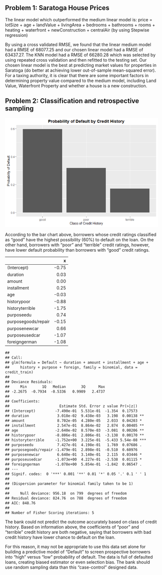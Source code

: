 ## Problem 1: Saratoga House Prices

The linear model which outperformed the medium linear model is: price =
lotSize + age + landValue + livingArea + bedrooms + bathrooms + rooms +
heating + waterfront + newConstruction + centralAir (by using Stepwise
regression)

By using a cross validated RMSE, we found that the linear medium model
had a RMSE of 68077.25 and our chosen linear model had a RMSE of
63437.27. The KNN model had a RMSE of 66280.28 which was selected by
using repeated cross validation and then refitted to the testing set.
Our chosen linear model is the best at predicting market values for
properties in Saratoga (do better at achieving lower out-of-sample
mean-squared error). For a taxing authority, it is clear that there are
some important factors in determining property value compared to the
medium model, including Land Value, Waterfront Property and whether a
house is a new construction.

## Problem 2: Classification and retrospective sampling

![](Chia-Sheng-Tu---PS2_files/figure-markdown_strict/problem%202_bar_chart-1.png)

According to the bar chart above, borrowers whose credit ratings
classified as “good” have the highest possibility (60%) to default on
the loan. On the other hand, borrowers with “poor” and “terrible” credit
ratings, however, have lower default probability than borrowers with
“good” credit ratings.

<table>
<thead>
<tr class="header">
<th style="text-align: left;"></th>
<th style="text-align: right;">x</th>
</tr>
</thead>
<tbody>
<tr class="odd">
<td style="text-align: left;">(Intercept)</td>
<td style="text-align: right;">-0.75</td>
</tr>
<tr class="even">
<td style="text-align: left;">duration</td>
<td style="text-align: right;">0.03</td>
</tr>
<tr class="odd">
<td style="text-align: left;">amount</td>
<td style="text-align: right;">0.00</td>
</tr>
<tr class="even">
<td style="text-align: left;">installment</td>
<td style="text-align: right;">0.25</td>
</tr>
<tr class="odd">
<td style="text-align: left;">age</td>
<td style="text-align: right;">-0.03</td>
</tr>
<tr class="even">
<td style="text-align: left;">historypoor</td>
<td style="text-align: right;">-0.88</td>
</tr>
<tr class="odd">
<td style="text-align: left;">historyterrible</td>
<td style="text-align: right;">-1.75</td>
</tr>
<tr class="even">
<td style="text-align: left;">purposeedu</td>
<td style="text-align: right;">0.74</td>
</tr>
<tr class="odd">
<td style="text-align: left;">purposegoods/repair</td>
<td style="text-align: right;">-0.15</td>
</tr>
<tr class="even">
<td style="text-align: left;">purposenewcar</td>
<td style="text-align: right;">0.66</td>
</tr>
<tr class="odd">
<td style="text-align: left;">purposeusedcar</td>
<td style="text-align: right;">-1.07</td>
</tr>
<tr class="even">
<td style="text-align: left;">foreigngerman</td>
<td style="text-align: right;">-1.08</td>
</tr>
</tbody>
</table>

    ## 
    ## Call:
    ## glm(formula = Default ~ duration + amount + installment + age + 
    ##     history + purpose + foreign, family = binomial, data = credit_train)
    ## 
    ## Deviance Residuals: 
    ##     Min       1Q   Median       3Q      Max  
    ## -2.2675  -0.7934  -0.5336   0.9909   2.4737  
    ## 
    ## Coefficients:
    ##                       Estimate Std. Error z value Pr(>|z|)    
    ## (Intercept)         -7.490e-01  5.531e-01  -1.354  0.17573    
    ## duration             3.018e-02  9.438e-03   3.198  0.00138 ** 
    ## amount               8.702e-05  4.280e-05   2.033  0.04203 *  
    ## installment          2.547e-01  8.864e-02   2.874  0.00405 ** 
    ## age                 -2.640e-02  8.570e-03  -3.081  0.00206 ** 
    ## historypoor         -8.806e-01  2.806e-01  -3.138  0.00170 ** 
    ## historyterrible     -1.752e+00  3.225e-01  -5.433 5.54e-08 ***
    ## purposeedu           7.427e-01  4.198e-01   1.769  0.07686 .  
    ## purposegoods/repair -1.479e-01  2.898e-01  -0.510  0.60976    
    ## purposenewcar        6.640e-01  3.140e-01   2.115  0.03446 *  
    ## purposeusedcar      -1.073e+00  4.227e-01  -2.538  0.01115 *  
    ## foreigngerman       -1.078e+00  5.854e-01  -1.842  0.06547 .  
    ## ---
    ## Signif. codes:  0 '***' 0.001 '**' 0.01 '*' 0.05 '.' 0.1 ' ' 1
    ## 
    ## (Dispersion parameter for binomial family taken to be 1)
    ## 
    ##     Null deviance: 956.18  on 799  degrees of freedom
    ## Residual deviance: 824.76  on 788  degrees of freedom
    ## AIC: 848.76
    ## 
    ## Number of Fisher Scoring iterations: 5

The bank could not predict the outcome accurately based on class of
credit history. Based on information above, the coefficients of “poor”
and “terrible” credit history are both negative, saying that borrowers
with bad credit history have lower chance to default on the loan.

For this reason, it may not be appropriate to use this data set alone
for building a predictive model of “Default” to screen prospective
borrowers into “high” versus “low” probability of default. The data is
full of defaulted loans, creating biased estimator or even selection
bias. The bank should use random sampling data than this “case-control”
designed data.
